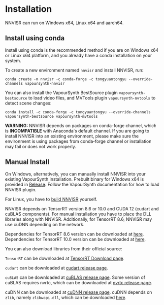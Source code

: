 # Installation

NNVISR can run on Windows x64, Linux x64 and aarch64.

## Install using conda

Install using conda is the recommended method if you are on Windows x64
or Linux x64 platform, and you already have a conda installation on your system.

To create a new environment named `nnvisr` and install NNVISR, run:

```
conda create -n nnvisr -c conda-forge -c tongyuantongyu --override-channels vapoursynth-nnvisr
```

You can also install the VapourSynth BestSource plugin `vapoursynth-bestsource`
to load video files, and MVTools plugin `vapoursynth-mvtools` to
detect scene changes:

```
conda install -c conda-forge -c tongyuantongyu --override-channels vapoursynth-bestsource vapoursynth-mvtools
```

**WARNING:** NNVISR depends on packages on conda-forge channel, which is **INCOMPATIBLE**
with Anaconda's default channel. If you are going to install NNVISR into
an existing environment, please make sure the environment is using packages
from conda-forge channel or installation may fail or does not work properly.

## Manual Install

On Windows, alternatively, you can manually install NNVISR into your existing
VapourSynth installation. Prebuilt binary for Windows x64
is provided in
[Release](https://github.com/tongyuantongyu/vs-NNVISR/releases).
Follow the VapourSynth documentation for how to load NNVISR plugin.

For Linux, you have to [build NNVISR](https://github.com/tongyuantongyu/vs-NNVISR/blob/main/docs/build.md) yourself.

NNVISR depends on TensorRT version 8.6 or 10.0 and CUDA 12 (cudart and cuBLAS components).
For manual installation you have to place the DLL libraries along with NNVISR.
Additionally, for TensorRT 8.6, NNVISR may use cuDNN depending on the network.

Dependencies for TensorRT 8.6 version can be downloaded at [here](https://github.com/tongyuantongyu/vs-NNVISR/releases/download/assets/deps.windows.trt8.6.7z).
Dependencies for TensorRT 10.0 version can be downloaded at [here](https://github.com/tongyuantongyu/vs-NNVISR/releases/download/assets/deps.windows.trt10.0.7z).

You can also download libraries from their official source:

`TensorRT` can be downloaded at
[TensorRT Download page](https://developer.nvidia.com/tensorrt/download).

`cudart` can be downloaded at [cudart release page](https://developer.download.nvidia.com/compute/cuda/redist/cuda_cudart/windows-x86_64/).

`cuBLAS` can be downloaded at [cuBLAS release page](https://developer.download.nvidia.com/compute/cuda/redist/libcublas/windows-x86_64/).
Some version of cuBLAS requires nvrtc, which can be downloaded at
[nvrtc release page](https://developer.download.nvidia.com/compute/cuda/redist/cuda_nvrtc/windows-x86_64/).

cuDNN can be downloaded at
[cuDNN release page](https://developer.download.nvidia.com/compute/cudnn/redist/cudnn/windows-x86_64/).
cuDNN depends on `zlib`, namely `zlibwapi.dll`, which can be downloaded [here](http://www.winimage.com/zLibDll/zlib123dllx64.zip).
